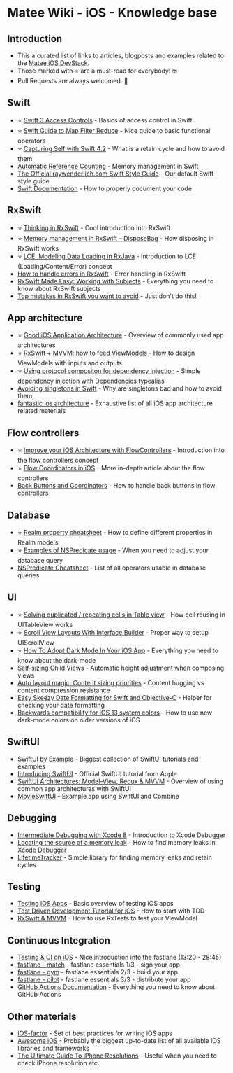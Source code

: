 # Matee Wiki - iOS - Knowledge base

## Introduction
- This a curated list of links to articles, blogposts and examples related to the [Matee iOS DevStack](https://github.com/MateeDevs/devstack-ios-app).
- Those marked with :star: are a must-read for everybody! :nerd_face:
- Pull Requests are always welcomed. :wave:

## Swift
- :star: [Swift 3 Access Controls](https://useyourloaf.com/blog/swift-3-access-controls/) - Basics of access control in Swift
- :star: [Swift Guide to Map Filter Reduce](https://useyourloaf.com/blog/swift-guide-to-map-filter-reduce/) - Nice guide to basic functional operators
- :star: [Capturing Self with Swift 4.2](https://benscheirman.com/2018/09/capturing-self-with-swift-4-2/) - What is a retain cycle and how to avoid them 
- [Automatic Reference Counting](https://docs.swift.org/swift-book/LanguageGuide/AutomaticReferenceCounting.html) - Memory management in Swift
- [The Official raywenderlich.com Swift Style Guide](https://github.com/raywenderlich/swift-style-guide) - Our default Swift style guide
- [Swift Documentation](https://nshipster.com/swift-documentation/) - How to properly document your code

## RxSwift
- :star: [Thinking in RxSwift](http://adamborek.com/thinking-rxswift/) - Cool introduction into RxSwift
- :star: [Memory management in RxSwift – DisposeBag](http://adamborek.com/memory-managment-rxswift/) - How disposing in RxSwift works
- :star: [LCE: Modeling Data Loading in RxJava](https://tech.instacart.com/lce-modeling-data-loading-in-rxjava-b798ac98d80) - Introduction to LCE (Loading/Content/Error) concept
- [How to handle errors in RxSwift](http://adamborek.com/how-to-handle-errors-in-rxswift/) - Error handling in RxSwift
- [RxSwift Made Easy: Working with Subjects](https://medium.com/swift2go/rxswift-part-2-working-with-subjects-34e35a058a2c) - Everything you need to know about RxSwift subjects
- [Top mistakes in RxSwift you want to avoid](http://adamborek.com/top-7-rxswift-mistakes/) - Just don't do this!

## App architecture
- :star: [Good iOS Application Architecture](https://slideslive.com/38897361/good-ios-application-architecture-en) - Overview of commonly used app architectures
- :star: [RxSwift + MVVM: how to feed ViewModels](https://medium.com/blablacar-tech/rxswift-mvvm-66827b8b3f10) - How to design ViewModels with inputs and outputs
- :star: [Using protocol compositon for dependency injection](http://merowing.info/2017/04/using-protocol-compositon-for-dependency-injection/) - Simple dependency injection with Dependencies typealias
- [Avoiding singletons in Swift](https://www.swiftbysundell.com/articles/avoiding-singletons-in-swift/) - Why are singletons bad and how to avoid them
- [fantastic ios architecture](https://github.com/onmyway133/fantastic-ios-architecture) - Exhaustive list of all iOS app architecture related materials

## Flow controllers
- :star: [Improve your iOS Architecture with FlowControllers](http://merowing.info/2016/01/improve-your-ios-architecture-with-flowcontrollers/) - Introduction into the flow controllers concept
- :star: [Flow Coordinators in iOS](https://medium.com/@dkw5877/flow-coordinators-333ed64f3dd) - More in-depth article about the flow controllers
- [Back Buttons and Coordinators](http://khanlou.com/2017/05/back-buttons-and-coordinators/) - How to handle back buttons in flow controllers

## Database
- :star: [Realm property cheatsheet](https://realm.io/docs/swift/latest/#property-cheatsheet) - How to define different properties in Realm models
- :star: [Examples of NSPredicate usage](https://nspredicate.xyz/) - When you need to adjust your database query
- [NSPredicate Cheatsheet](https://academy.realm.io/posts/nspredicate-cheatsheet/) - List of all operators usable in database queries

## UI
- :star: [Solving duplicated / repeating cells in Table view](https://fluffy.es/solve-duplicated-cells/) - How cell reusing in UITableView works
- :star: [Scroll View Layouts With Interface Builder](https://useyourloaf.com/blog/scroll-view-layouts-with-interface-builder/) - Proper way to setup UIScrollView
- :star: [How To Adopt Dark Mode In Your iOS App](https://www.fivestars.blog/code/ios-dark-mode-how-to.html) - Everything you need to know about the dark-mode
- [Self-sizing Child Views](https://useyourloaf.com/blog/self-sizing-child-views/) - Automatic height adjustment when composing views
- [Auto layout magic: Content sizing priorities](https://krakendev.io/blog/autolayout-magic-like-harry-potter-but-real) - Content hugging vs content compression resistance
- [Easy Skeezy Date Formatting for Swift and Objective-C](https://nsdateformatter.com/) - Helper for checking your date formatting
- [Backwards compatibility for iOS 13 system colors](https://noahgilmore.com/blog/dark-mode-uicolor-compatibility/) - How to use new dark-mode colors on older versions of iOS

## SwiftUI
- [SwiftUI by Example](https://www.hackingwithswift.com/quick-start/swiftui/) - Biggest collection of SwiftUI tutorials and examples
- [Introducing SwiftUI](https://developer.apple.com/tutorials/swiftui) - Official SwiftUI tutorial from Apple
- [SwiftUI Architectures: Model-View, Redux & MVVM](https://quickbirdstudios.com/blog/swiftui-architecture-redux-mvvm/) - Overview of using common app architectures with SwiftUI
- [MovieSwiftUI](https://github.com/Dimillian/MovieSwiftUI) - Example app using SwiftUI and Combine

## Debugging
- [Intermediate Debugging with Xcode 8](https://www.raywenderlich.com/721-intermediate-debugging-with-xcode-8) - Introduction to Xcode Debugger
- [Locating the source of a memory leak](https://medium.com/@xcadaverx/locating-the-source-of-a-memory-leak-712667bf8cd5) - How to find memory leaks in Xcode Debugger
- [LifetimeTracker](https://github.com/krzysztofzablocki/LifetimeTracker) - Simple library for finding memory leaks and retain cycles

## Testing
- [Testing iOS Apps](http://merowing.info/2017/01/testing-ios-apps/) - Basic overview of testing iOS apps
- [Test Driven Development Tutorial for iOS](https://www.raywenderlich.com/5522-test-driven-development-tutorial-for-ios-getting-started) - How to start with TDD
- [RxSwift & MVVM](https://benoitpasquier.com/how-to-use-rxtests-to-test-mvvm/) - How to use RxTests to test your ViewModel

## Continuous Integration
- [Testing & CI on iOS](https://slideslive.com/38897365/testing-ci-on-ios-cz) - Nice introduction into the fastlane (13:20 - 28:45)
- [fastlane - match](https://docs.fastlane.tools/actions/match/) - fastlane essentials 1/3 - sign your app
- [fastlane - gym](https://docs.fastlane.tools/actions/gym/) - fastlane essentials 2/3 - build your app
- [fastlane - pilot](https://docs.fastlane.tools/actions/pilot/) - fastlane essentials 3/3 - distribute your app
- [GitHub Actions Documentation](https://help.github.com/en/actions) - Everything you need to know about GitHub Actions

## Other materials
- [iOS-factor](https://ios-factor.com/) - Set of best practices for writing iOS apps
- [Awesome iOS](https://github.com/vsouza/awesome-ios) - Probably the biggest up-to-date list of all available iOS libraries and frameworks
- [The Ultimate Guide To iPhone Resolutions](https://www.paintcodeapp.com/news/ultimate-guide-to-iphone-resolutions) - Useful when you need to check iPhone resolution etc.

